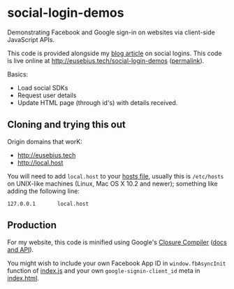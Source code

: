 # social-login-demos
Demonstrating Facebook and Google sign-in on websites via client-side JavaScript APIs.

This code is provided alongside my [blog article](http://eusebius.tech/blog/social-logins/) on social logins. This code is live online at http://eusebius.tech/social-login-demos ([permalink](http://eugenius1.github.io/social-login-demos)).

Basics:
- Load social SDKs
- Request user details
- Update HTML page (through id's) with details received.

## Cloning and trying this out

Origin domains that worK:
- http://eusebius.tech
- http://local.host

You will need to add `local.host` to your [hosts file](https://en.wikipedia.org/wiki/Hosts_(file)#Location_in_the_file_system), usually this is `/etc/hosts` on UNIX-like machines (Linux, Mac OS X 10.2 and newer); something like adding the following line:

```
127.0.0.1       local.host
```

## Production

For my website, this code is minified using Google's [Closure Compiler](http://closure-compiler.appspot.com/) ([docs and API](https://developers.google.com/closure/compiler/)).

You might wish to include your own Facebook App ID in `window.fbAsyncInit` function of [index.js](index.js) and your own `google-signin-client_id` meta in [index.html](./index.html).